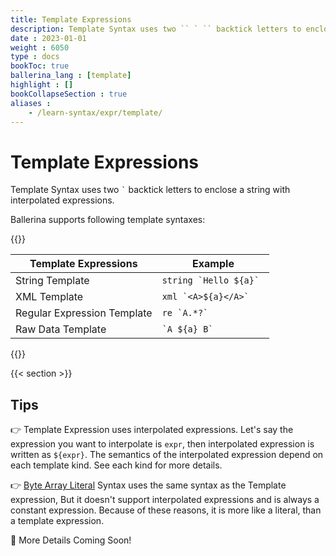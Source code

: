 ```yaml
---
title: Template Expressions
description: Template Syntax uses two `` ` `` backtick letters to enclose a string with interpolated expressions.
date : 2023-01-01
weight : 6050
type : docs
bookToc: true
ballerina_lang : [template]
highlight : []
bookCollapseSection : true
aliases : 
    - /learn-syntax/expr/template/
---
```


# Template Expressions

Template Syntax uses two `` ` `` backtick letters to enclose a string with interpolated expressions.

<!--more-->

Ballerina supports following template syntaxes:

{{<md class="post_table center">}}

| Template Expressions        | Example                  |
|-----------------------------|--------------------------|
| String Template             | ``string `Hello ${a}` `` |
| XML Template                | `` xml `<A>${a}</A>` ``  |
| Regular Expression Template | ``re `A.*?` ``           |
| Raw Data Template           | `` `A ${a} B` ``         |

{{</md>}}

{{< section >}}

## Tips

👉 Template Expression uses interpolated expressions. Let's say the expression you want to interpolate is `expr`, then interpolated expression is written as `${expr}`. The semantics of the interpolated expression depend on each template kind. See each kind for more details.

👉 [Byte Array Literal](../literals/byte-array-literal) Syntax uses the same syntax as the Template expression, But it doesn't support interpolated expressions and is always a constant expression. Because of these reasons, it is more like a literal, than a template expression.   

🚧 More Details Coming Soon!
